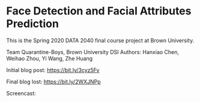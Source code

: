 # Face Detection and Facial Attributes Prediction

This is the Spring 2020 DATA 2040 final course project at Brown University.

Team Quarantine-Boys, Brown University DSI
Authors: Hanxiao Chen, Weihao Zhou, Yi Wang, Zhe Huang

Initial blog post: https://bit.ly/3cyz5Fv

Final blog lost: https://bit.ly/2WXJNPp

Screencast:

